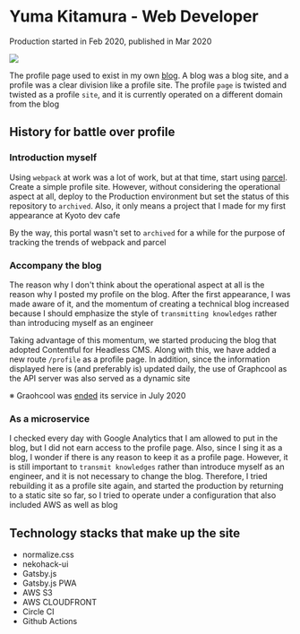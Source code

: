 # Yuma Kitamura - Web Developer

Production started in Feb 2020, published in Mar 2020

![](https://i.imgur.com/sN5nHoS.jpg)

The profile page used to exist in my own [blog](blog.md). A blog was a blog site, and a profile was a clear division like a profile site. The profile `page` is twisted and twisted as a profile `site`, and it is currently operated on a different domain from the blog

## History for battle over profile

### Introduction myself

Using `webpack` at work was a lot of work, but at that time, start using [parcel](https://github.com/parcel-bundler/parcel). Create a simple profile site. However, without considering the operational aspect at all, deploy to the Production environment but set the status of this repository to `archived`. Also, it only means a project that I made for my first appearance at Kyoto dev cafe

By the way, this portal wasn't set to `archived` for a while for the purpose of tracking the trends of webpack and parcel

### Accompany the blog

The reason why I don't think about the operational aspect at all is the reason why I posted my profile on the blog. After the first appearance, I was made aware of it, and the momentum of creating a technical blog increased because I should emphasize the style of `transmitting knowledges` rather than introducing myself as an engineer

Taking advantage of this momentum, we started producing the blog that adopted Contentful for Headless CMS. Along with this, we have added a new route `/profile` as a profile page. In addition, since the information displayed here is (and preferably is) updated daily, the use of Graphcool as the API server was also served as a dynamic site

※ Graohcool was [ended](https://www.graph.cool/sunset-notice) its service in July 2020

### As a microservice

I checked every day with Google Analytics that I am allowed to put in the blog, but I did not earn access to the profile page. Also, since I sing it as a blog, I wonder if there is any reason to keep it as a profile page. However, it is still important to `transmit knowledges` rather than introduce myself as an engineer, and it is not necessary to change the blog. Therefore, I tried rebuilding it as a profile site again, and started the production by returning to a static site so far, so I tried to operate under a configuration that also included AWS as well as blog

## Technology stacks that make up the site

- normalize.css
- nekohack-ui
- Gatsby.js
- Gatsby.js PWA
- AWS S3
- AWS CLOUDFRONT
- Circle CI
- Github Actions
